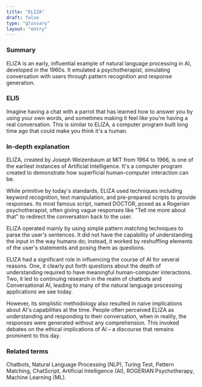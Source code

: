 ```yaml
---
title: "ELIZA"
draft: false
type: "glossary"
layout: "entry"
---
```


### Summary

ELIZA is an early, influential example of natural language processing in AI, developed in the 1960s. It emulated a psychotherapist, simulating conversation with users through pattern recognition and response generation.

### ELI5

Imagine having a chat with a parrot that has learned how to answer you by using your own words, and sometimes making it feel like you're having a real conversation. This is similar to ELIZA, a computer program built long time ago that could make you think it's a human.

### In-depth explanation

ELIZA, created by Joseph Weizenbaum at MIT from 1964 to 1966, is one of the earliest instances of Artificial Intelligence. It's a computer program created to demonstrate how superficial human-computer interaction can be. 

While primitive by today's standards, ELIZA used techniques including keyword recognition, text manipulation, and pre-prepared scripts to provide responses. Its most famous script, named DOCTOR, posed as a Rogerian psychotherapist, often giving vague responses like "Tell me more about that" to redirect the conversation back to the user.

ELIZA operated mainly by using simple pattern matching techniques to parse the user's sentences. It did not have the capability of understanding the input in the way humans do; instead, it worked by reshuffling elements of the user's statements and posing them as questions. 

ELIZA had a significant role in influencing the course of AI for several reasons. One, it clearly put forth questions about the depth of understanding required to have meaningful human-computer interactions. Two, it led to continuing research in the realm of chatbots and Conversational AI, leading to many of the natural language processing applications we see today.  

However, its simplistic methodology also resulted in naive implications about AI's capabilities at the time. People often perceived ELIZA as understanding and responding to their conversation, when in reality, the responses were generated without any comprehension. This invoked debates on the ethical implications of AI – a discourse that remains prominent to this day.

### Related terms

Chatbots, Natural Language Processing (NLP), Turing Test, Pattern Matching, ChatScript, Artificial Intelligence (AI), ROGERIAN Psychotherapy, Machine Learning (ML).
